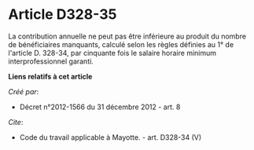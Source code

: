 # Article D328-35

La contribution annuelle ne peut pas être inférieure au produit du nombre de bénéficiaires manquants, calculé selon les
règles définies au 1° de l'article D. 328-34, par cinquante fois le salaire horaire minimum interprofessionnel garanti.

**Liens relatifs à cet article**

_Créé par_:

  - Décret n°2012-1566 du 31 décembre 2012 - art. 8

_Cite_:

  - Code du travail applicable à Mayotte. - art. D328-34 (V)
